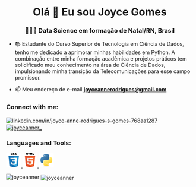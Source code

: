 <h1 align="center">Olá 💜 Eu sou Joyce Gomes</h1>
<h3 align="center">👩🏻‍💻 Data Science em formação de Natal/RN, Brasil</h3>

- 📚 Estudante do Curso Superior de Tecnologia em Ciência de Dados, tenho me dedicado a aprimorar minhas habilidades em Python. A combinação entre minha formação acadêmica e projetos práticos tem solidificado meu conhecimento na área de Ciência de Dados, impulsionando minha transição da Telecomunicações para esse campo promissor.

- 📫 Meu endereço de e-mail **joyceannerodrigues@gmail.com**


<h3 align="left">Connect with me:</h3>
<p align="left">
<a href="https://linkedin.com/in/linkedin.com/in/joyce-anne-rodrigues-s-gomes-768aa1287" target="blank"><img align="center" src="https://raw.githubusercontent.com/rahuldkjain/github-profile-readme-generator/master/src/images/icons/Social/linked-in-alt.svg" alt="linkedin.com/in/joyce-anne-rodrigues-s-gomes-768aa1287" height="30" width="40" /></a>
<a href="https://instagram.com/joyceanner_" target="blank"><img align="center" src="https://raw.githubusercontent.com/rahuldkjain/github-profile-readme-generator/master/src/images/icons/Social/instagram.svg" alt="joyceanner_" height="30" width="40" /></a>
</p>

<h3 align="left">Languages and Tools:</h3>
<p align="left"> <a href="https://www.w3schools.com/css/" target="_blank" rel="noreferrer"> <img src="https://raw.githubusercontent.com/devicons/devicon/master/icons/css3/css3-original-wordmark.svg" alt="css3" width="40" height="40"/> </a> <a href="https://www.w3.org/html/" target="_blank" rel="noreferrer"> <img src="https://raw.githubusercontent.com/devicons/devicon/master/icons/html5/html5-original-wordmark.svg" alt="html5" width="40" height="40"/> </a> <a href="https://www.python.org" target="_blank" rel="noreferrer"> <img src="https://raw.githubusercontent.com/devicons/devicon/master/icons/python/python-original.svg" alt="python" width="40" height="40"/> </a> </p>

<p><img align="left" src="https://github-readme-stats.vercel.app/api/top-langs?username=joyceanner&show_icons=true&locale=en&layout=compact" alt="joyceanner" /></p>

<p>&nbsp;<img align="center" src="https://github-readme-stats.vercel.app/api?username=joyceanner&show_icons=true&locale=en" alt="joyceanner" /></p>
